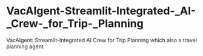 # VacAIgent-Streamlit-Integrated-_AI-_Crew-_for_Trip-_Planning
VacAIgent: Streamlit-Integrated AI Crew for Trip Planning which also a travel planning agent
